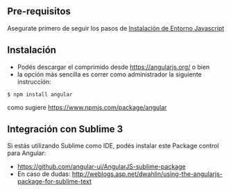 Pre-requisitos
--------------

Asegurate primero de seguir los pasos de [Instalación de Entorno Javascript](instalacion-de-entorno-javascript.md)

Instalación
-----------

-   Podés descargar el comprimido desde <https://angularjs.org/> o bien
-   la opción más sencilla es correr como administrador la siguiente instrucción:

`$ npm install angular`

como sugiere <https://www.npmjs.com/package/angular>

Integración con Sublime 3
-------------------------

Si estás utilizando Sublime como IDE, podés instalar este Package control para Angular:

-   <https://github.com/angular-ui/AngularJS-sublime-package>
-   En caso de dudas: <http://weblogs.asp.net/dwahlin/using-the-angularjs-package-for-sublime-text>


